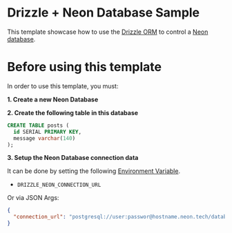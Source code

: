 # Drizzle + Neon Database Sample

This template showcase how to use the [Drizzle ORM](https://orm.drizzle.team/) to control a [Neon database](https://neon.tech/).

# Before using this template
In order to use this template, you must:

**1. Create a new Neon Database**

**2. Create the following table in this database**
```sql
CREATE TABLE posts (
  id SERIAL PRIMARY KEY,
  message varchar(140)
);
```

**3. Setup the Neon Database connection data**

It can be done by setting the following [Environment Variable](https://www.azion.com/en/documentation/products/edge-functions/environment-variables/).
- `DRIZZLE_NEON_CONNECTION_URL`

Or via JSON Args:
```json
{
  "connection_url": "postgresql://user:passwor@hostname.neon.tech/database"
}
```